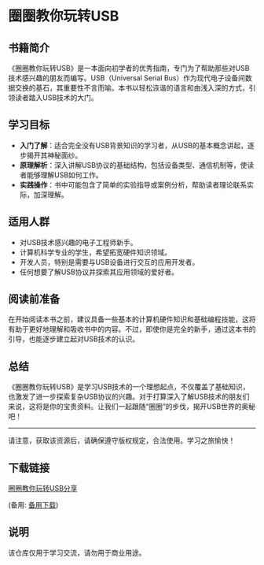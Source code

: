 # 圈圈教你玩转USB

## 书籍简介

《圈圈教你玩转USB》是一本面向初学者的优秀指南，专门为了帮助那些对USB技术感兴趣的朋友而编写。USB（Universal Serial Bus）作为现代电子设备间数据交换的基石，其重要性不言而喻。本书以轻松诙谐的语言和由浅入深的方式，引领读者踏入USB技术的大门。

## 学习目标

- **入门了解**：适合完全没有USB背景知识的学习者，从USB的基本概念讲起，逐步揭开其神秘面纱。
- **原理解析**：深入讲解USB协议的基础结构，包括设备类型、通信机制等，使读者能够理解USB如何工作。
- **实践操作**：书中可能包含了简单的实验指导或案例分析，帮助读者理论联系实际，加深理解。

## 适用人群

- 对USB技术感兴趣的电子工程师新手。
- 计算机科学专业的学生，希望拓宽硬件知识领域。
- 开发人员，特别是需要与USB设备进行交互的应用开发者。
- 任何想要了解USB协议并探索其应用领域的爱好者。

## 阅读前准备

在开始阅读本书之前，建议具备一些基本的计算机硬件知识和基础编程技能，这将有助于更好地理解和吸收书中的内容。不过，即使你是完全的新手，通过这本书的引导，也能逐步建立起对USB技术的认识。

## 总结

《圈圈教你玩转USB》是学习USB技术的一个理想起点，不仅覆盖了基础知识，也激发了进一步探索复杂USB协议的兴趣。对于打算深入了解USB技术的朋友们来说，这将是你的宝贵资料。让我们一起跟随“圈圈”的步伐，揭开USB世界的奥秘吧！

---

请注意，获取该资源后，请确保遵守版权规定，合法使用。学习之旅愉快！

## 下载链接
[圈圈教你玩转USB分享](https://pan.quark.cn/s/e3243ce44792) 

(备用: [备用下载](https://pan.baidu.com/s/1gLa1xf0wP4QBJq3Xr0rZhQ?pwd=1234))

## 说明

该仓库仅用于学习交流，请勿用于商业用途。
